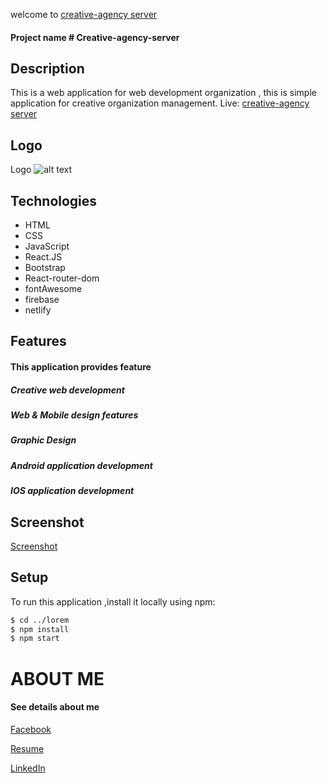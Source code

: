 welcome to [creative-agency server](https://creative-agency-4b26f.web.app/)

#### Project name # Creative-agency-server

## Description
This is a web application for web development organization , this is simple application for creative organization management.
Live: [creative-agency server](https://creative-agency-4b26f.web.app/)

## Logo
Logo
![alt text][logo]

[logo]: https://img.techpowerup.org/201028/logo.png "Logo Title Text 2"

## Technologies

* HTML
* CSS
* JavaScript
* React.JS
* Bootstrap
* React-router-dom
* fontAwesome
* firebase
* netlify 

## Features
#### This application provides feature 
##### Creative web development
##### Web & Mobile design features
##### Graphic Design
##### Android application development
##### IOS application development

## Screenshot

[Screenshot](https://drive.google.com/drive/folders/1PleC6Gz7F6e1nemKYKgsq3FfKwIYstj5?usp=sharing)

## Setup

To run this application ,install it locally using npm:
```bash
$ cd ../lorem
$ npm install
$ npm start
```

# ABOUT ME
#### See details about me
[Facebook](https://www.facebook.com/md.muktarulkhanakash)

[Resume](https://drive.google.com/file/d/1X41QFDHFr8z2XFRPJzVo7Acig-WDUTkM/view)

[LinkedIn](https://www.linkedin.com/in/muktarul-khan-akash-r/)